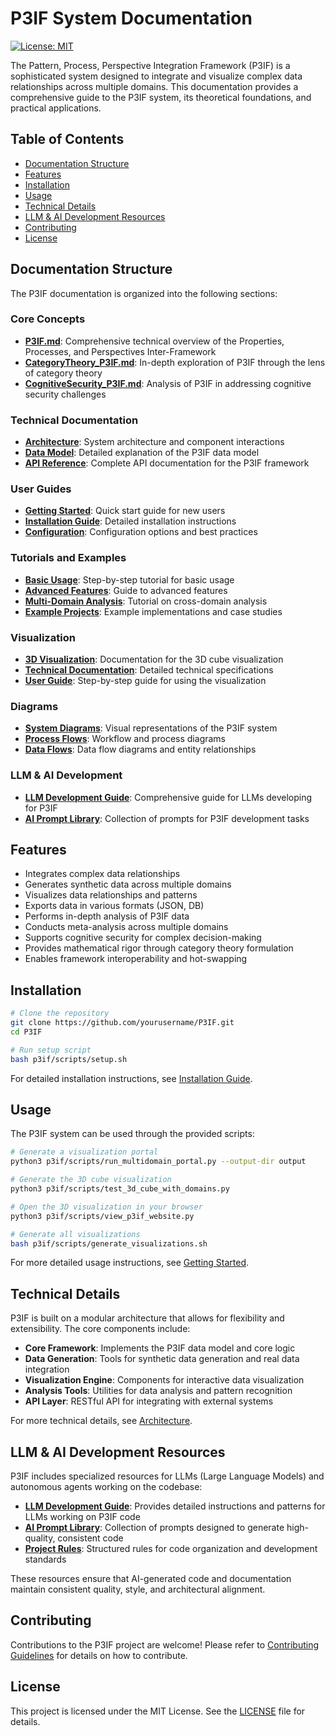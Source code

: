 # P3IF System Documentation

[![License: MIT](https://img.shields.io/badge/License-MIT-yellow.svg)](https://opensource.org/licenses/MIT)

The Pattern, Process, Perspective Integration Framework (P3IF) is a sophisticated system designed to integrate and visualize complex data relationships across multiple domains. This documentation provides a comprehensive guide to the P3IF system, its theoretical foundations, and practical applications.

## Table of Contents

- [Documentation Structure](#documentation-structure)
- [Features](#features)
- [Installation](#installation)
- [Usage](#usage)
- [Technical Details](#technical-details)
- [LLM & AI Development Resources](#llm--ai-development-resources)
- [Contributing](#contributing)
- [License](#license)

## Documentation Structure

The P3IF documentation is organized into the following sections:

### Core Concepts
- **[P3IF.md](concepts/P3IF.md)**: Comprehensive technical overview of the Properties, Processes, and Perspectives Inter-Framework
- **[CategoryTheory_P3IF.md](concepts/CategoryTheory_P3IF.md)**: In-depth exploration of P3IF through the lens of category theory
- **[CognitiveSecurity_P3IF.md](concepts/CognitiveSecurity_P3IF.md)**: Analysis of P3IF in addressing cognitive security challenges

### Technical Documentation
- **[Architecture](technical/architecture.md)**: System architecture and component interactions
- **[Data Model](technical/data-model.md)**: Detailed explanation of the P3IF data model
- **[API Reference](api/README.md)**: Complete API documentation for the P3IF framework

### User Guides
- **[Getting Started](guides/getting-started.md)**: Quick start guide for new users
- **[Installation Guide](guides/installation.md)**: Detailed installation instructions
- **[Configuration](guides/configuration.md)**: Configuration options and best practices

### Tutorials and Examples
- **[Basic Usage](tutorials/basic-usage.md)**: Step-by-step tutorial for basic usage
- **[Advanced Features](tutorials/advanced-features.md)**: Guide to advanced features
- **[Multi-Domain Analysis](tutorials/multi-domain-analysis.md)**: Tutorial on cross-domain analysis
- **[Example Projects](examples/README.md)**: Example implementations and case studies

### Visualization
- **[3D Visualization](visualization/README.md)**: Documentation for the 3D cube visualization
- **[Technical Documentation](visualization/technical_documentation.md)**: Detailed technical specifications
- **[User Guide](visualization/user_guide.md)**: Step-by-step guide for using the visualization

### Diagrams
- **[System Diagrams](diagrams/system-diagrams.md)**: Visual representations of the P3IF system
- **[Process Flows](diagrams/process-flows.md)**: Workflow and process diagrams
- **[Data Flows](diagrams/data-flows.md)**: Data flow diagrams and entity relationships

### LLM & AI Development
- **[LLM Development Guide](LLM_DEVELOPMENT_GUIDE.md)**: Comprehensive guide for LLMs developing for P3IF
- **[AI Prompt Library](AI_PROMPT_LIBRARY.md)**: Collection of prompts for P3IF development tasks

## Features

- Integrates complex data relationships
- Generates synthetic data across multiple domains
- Visualizes data relationships and patterns
- Exports data in various formats (JSON, DB)
- Performs in-depth analysis of P3IF data
- Conducts meta-analysis across multiple domains
- Supports cognitive security for complex decision-making
- Provides mathematical rigor through category theory formulation
- Enables framework interoperability and hot-swapping

## Installation

```bash
# Clone the repository
git clone https://github.com/yourusername/P3IF.git
cd P3IF

# Run setup script
bash p3if/scripts/setup.sh
```

For detailed installation instructions, see [Installation Guide](guides/installation.md).

## Usage

The P3IF system can be used through the provided scripts:

```bash
# Generate a visualization portal
python3 p3if/scripts/run_multidomain_portal.py --output-dir output

# Generate the 3D cube visualization
python3 p3if/scripts/test_3d_cube_with_domains.py

# Open the 3D visualization in your browser
python3 p3if/scripts/view_p3if_website.py

# Generate all visualizations
bash p3if/scripts/generate_visualizations.sh
```

For more detailed usage instructions, see [Getting Started](guides/getting-started.md).

## Technical Details

P3IF is built on a modular architecture that allows for flexibility and extensibility. The core components include:

- **Core Framework**: Implements the P3IF data model and core logic
- **Data Generation**: Tools for synthetic data generation and real data integration
- **Visualization Engine**: Components for interactive data visualization
- **Analysis Tools**: Utilities for data analysis and pattern recognition
- **API Layer**: RESTful API for integrating with external systems

For more technical details, see [Architecture](technical/architecture.md).

## LLM & AI Development Resources

P3IF includes specialized resources for LLMs (Large Language Models) and autonomous agents working on the codebase:

- **[LLM Development Guide](LLM_DEVELOPMENT_GUIDE.md)**: Provides detailed instructions and patterns for LLMs working on P3IF code
- **[AI Prompt Library](AI_PROMPT_LIBRARY.md)**: Collection of prompts designed to generate high-quality, consistent code
- **[Project Rules](../.cursorrules)**: Structured rules for code organization and development standards

These resources ensure that AI-generated code and documentation maintain consistent quality, style, and architectural alignment.

## Contributing

Contributions to the P3IF project are welcome! Please refer to [Contributing Guidelines](CONTRIBUTING.md) for details on how to contribute.

## License

This project is licensed under the MIT License. See the [LICENSE](LICENSE) file for details.
